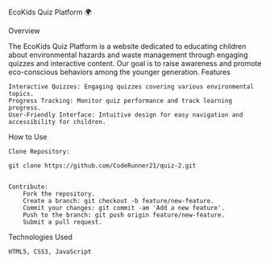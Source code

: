 EcoKids Quiz Platform 🌍

Overview

The EcoKids Quiz Platform is a website dedicated to educating children about environmental hazards and waste management through engaging quizzes and interactive content. Our goal is to raise awareness and promote eco-conscious behaviors among the younger generation.
Features

    Interactive Quizzes: Engaging quizzes covering various environmental topics.
    Progress Tracking: Monitor quiz performance and track learning progress.
    User-Friendly Interface: Intuitive design for easy navigation and accessibility for children.

How to Use

    Clone Repository:

    git clone https://github.com/CodeRunner21/quiz-2.git


    Contribute:
        Fork the repository.
        Create a branch: git checkout -b feature/new-feature.
        Commit your changes: git commit -am 'Add a new feature'.
        Push to the branch: git push origin feature/new-feature.
        Submit a pull request.

Technologies Used

    HTML5, CSS3, JavaScript

